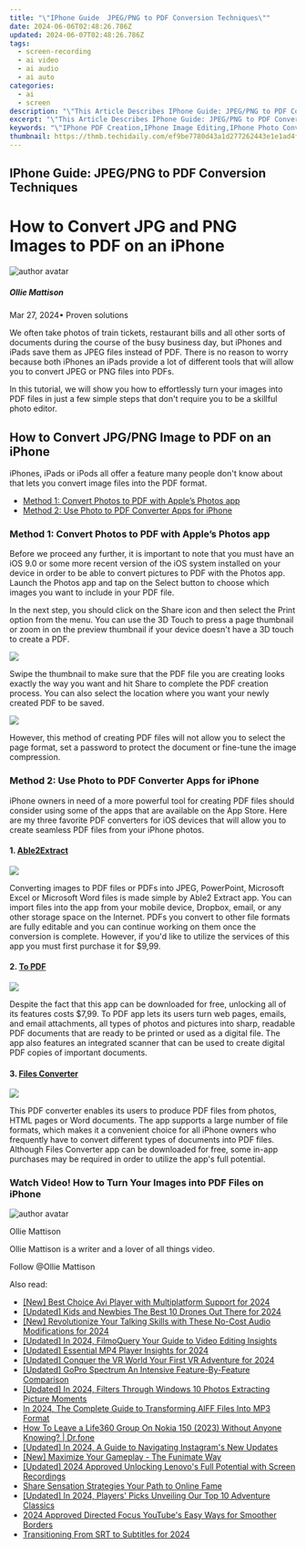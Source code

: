 ```yaml
---
title: "\"IPhone Guide  JPEG/PNG to PDF Conversion Techniques\""
date: 2024-06-06T02:48:26.786Z
updated: 2024-06-07T02:48:26.786Z
tags: 
  - screen-recording
  - ai video
  - ai audio
  - ai auto
categories: 
  - ai
  - screen
description: "\"This Article Describes IPhone Guide: JPEG/PNG to PDF Conversion Techniques\""
excerpt: "\"This Article Describes IPhone Guide: JPEG/PNG to PDF Conversion Techniques\""
keywords: "\"IPhone PDF Creation,IPhone Image Editing,IPhone Photo Conversion,PNG-PDF on iPhone,JPEG-PDF iPhone Guide,Mobile PDF Tools iOS,IPhone JPEG to PDF\""
thumbnail: https://thmb.techidaily.com/ef9be7780d43a1d277262443e1e1ad4f9cd5011c4e9a9bd97f972e7408a7d734.jpg
---
```


## IPhone Guide: JPEG/PNG to PDF Conversion Techniques

# How to Convert JPG and PNG Images to PDF on an iPhone

![author avatar](https://images.wondershare.com/filmora/article-images/ollie-mattison.jpg)

##### Ollie Mattison

 Mar 27, 2024• Proven solutions

We often take photos of train tickets, restaurant bills and all other sorts of documents during the course of the busy business day, but iPhones and iPads save them as JPEG files instead of PDF. There is no reason to worry because both iPhones an iPads provide a lot of different tools that will allow you to convert JPEG or PNG files into PDFs.

In this tutorial, we will show you how to effortlessly turn your images into PDF files in just a few simple steps that don't require you to be a skillful photo editor.

## How to Convert JPG/PNG Image to PDF on an iPhone

iPhones, iPads or iPods all offer a feature many people don't know about that lets you convert image files into the PDF format.

* [Method 1: Convert Photos to PDF with Apple’s Photos app](#part1)
* [Method 2: Use Photo to PDF Converter Apps for iPhone](#part2)

### Method 1: Convert Photos to PDF with Apple’s Photos app

Before we proceed any further, it is important to note that you must have an iOS 9.0 or some more recent version of the iOS system installed on your device in order to be able to convert pictures to PDF with the Photos app. Launch the Photos app and tap on the Select button to choose which images you want to include in your PDF file.

In the next step, you should click on the Share icon and then select the Print option from the menu. You can use the 3D Touch to press a page thumbnail or zoom in on the preview thumbnail if your device doesn't have a 3D touch to create a PDF.

![](https://images.wondershare.com/filmora/article-images/iphone-photo-to-pdf-1.jpg)

Swipe the thumbnail to make sure that the PDF file you are creating looks exactly the way you want and hit Share to complete the PDF creation process. You can also select the location where you want your newly created PDF to be saved.

![](https://images.wondershare.com/filmora/article-images/photo-to-pdf-2.jpg)

However, this method of creating PDF files will not allow you to select the page format, set a password to protect the document or fine-tune the image compression.

### Method 2: Use Photo to PDF Converter Apps for iPhone

iPhone owners in need of a more powerful tool for creating PDF files should consider using some of the apps that are available on the App Store. Here are my three favorite PDF converters for iOS devices that will allow you to create seamless PDF files from your iPhone photos.

#### 1\. [Able2Extract](https://itunes.apple.com/us/app/able2extract-pdf-converter/id599991349?mt=8)

![](https://images.wondershare.com/filmora/article-images/able-to-extract-pdf.jpg)

Converting images to PDF files or PDFs into JPEG, PowerPoint, Microsoft Excel or Microsoft Word files is made simple by Able2 Extract app. You can import files into the app from your mobile device, Dropbox, email, or any other storage space on the Internet. PDFs you convert to other file formats are fully editable and you can continue working on them once the conversion is complete. However, if you'd like to utilize the services of this app you must first purchase it for $9,99.

#### 2\. [To PDF](https://itunes.apple.com/us/app/to-pdf-convert-ms-office-iworks/id576354245?mt=8)

![](https://images.wondershare.com/filmora/article-images/to-pdf-converter.jpg)

Despite the fact that this app can be downloaded for free, unlocking all of its features costs $7,99\. To PDF app lets its users turn web pages, emails, and email attachments, all types of photos and pictures into sharp, readable PDF documents that are ready to be printed or used as a digital file. The app also features an integrated scanner that can be used to create digital PDF copies of important documents.

#### 3\. [Files Converter](https://itunes.apple.com/us/app/ifiles-converter-lite-convert/id576154331?mt=8)

![](https://images.wondershare.com/filmora/article-images/ifiles-converter-lite-convert.jpg)

This PDF converter enables its users to produce PDF files from photos, HTML pages or Word documents. The app supports a large number of file formats, which makes it a convenient choice for all iPhone owners who frequently have to convert different types of documents into PDF files. Although Files Converter app can be downloaded for free, some in-app purchases may be required in order to utilize the app's full potential.

### Watch Video! How to Turn Your Images into PDF Files on iPhone

![author avatar](https://images.wondershare.com/filmora/article-images/ollie-mattison.jpg)

Ollie Mattison

Ollie Mattison is a writer and a lover of all things video.

Follow @Ollie Mattison


<ins class="adsbygoogle"
     style="display:block"
     data-ad-format="autorelaxed"
     data-ad-client="ca-pub-7571918770474297"
     data-ad-slot="1223367746"></ins>



<ins class="adsbygoogle"
     style="display:block"
     data-ad-client="ca-pub-7571918770474297"
     data-ad-slot="8358498916"
     data-ad-format="auto"
     data-full-width-responsive="true"></ins>


<span class="atpl-alsoreadstyle">Also read:</span>
<div><ul>
<li><a href="https://vp-tips.techidaily.com/new-best-choice-avi-player-with-multiplatform-support-for-2024/"><u>[New] Best Choice Avi Player with Multiplatform Support for 2024</u></a></li>
<li><a href="https://vp-tips.techidaily.com/updated-kids-and-newbies-the-best-10-drones-out-there-for-2024/"><u>[Updated] Kids and Newbies  The Best 10 Drones Out There for 2024</u></a></li>
<li><a href="https://vp-tips.techidaily.com/new-revolutionize-your-talking-skills-with-these-no-cost-audio-modifications-for-2024/"><u>[New] Revolutionize Your Talking Skills with These No-Cost Audio Modifications for 2024</u></a></li>
<li><a href="https://vp-tips.techidaily.com/updated-in-2024-filmoquery-your-guide-to-video-editing-insights/"><u>[Updated] In 2024, FilmoQuery  Your Guide to Video Editing Insights</u></a></li>
<li><a href="https://vp-tips.techidaily.com/updated-essential-mp4-player-insights-for-2024/"><u>[Updated] Essential MP4 Player Insights for 2024</u></a></li>
<li><a href="https://vp-tips.techidaily.com/updated-conquer-the-vr-world-your-first-vr-adventure-for-2024/"><u>[Updated] Conquer the VR World  Your First VR Adventure for 2024</u></a></li>
<li><a href="https://vp-tips.techidaily.com/updated-gopro-spectrum-an-intensive-feature-by-feature-comparison/"><u>[Updated] GoPro Spectrum  An Intensive Feature-By-Feature Comparison</u></a></li>
<li><a href="https://vp-tips.techidaily.com/updated-in-2024-filters-through-windows-10-photos-extracting-picture-moments/"><u>[Updated] In 2024, Filters Through Windows 10 Photos  Extracting Picture Moments</u></a></li>
<li><a href="https://audio-shaping.techidaily.com/in-2024-the-complete-guide-to-transforming-aiff-files-into-mp3-format/"><u>In 2024, The Complete Guide to Transforming AIFF Files Into MP3 Format</u></a></li>
<li><a href="https://location-social.techidaily.com/how-to-leave-a-life360-group-on-nokia-150-2023-without-anyone-knowing-drfone-by-drfone-virtual-android/"><u>How To Leave a Life360 Group On Nokia 150 (2023) Without Anyone Knowing? | Dr.fone</u></a></li>
<li><a href="https://instagram-clips.techidaily.com/updated-in-2024-a-guide-to-navigating-instagrams-new-updates/"><u>[Updated] In 2024, A Guide to Navigating Instagram's New Updates</u></a></li>
<li><a href="https://extra-guidance.techidaily.com/new-maximize-your-gameplay-the-funimate-way/"><u>[New] Maximize Your Gameplay - The Funimate Way</u></a></li>
<li><a href="https://on-screen-recording.techidaily.com/updated-2024-approved-unlocking-lenovos-full-potential-with-screen-recordings/"><u>[Updated] 2024 Approved  Unlocking Lenovo's Full Potential with Screen Recordings</u></a></li>
<li><a href="https://facebook-clips.techidaily.com/share-sensation-strategies-your-path-to-online-fame/"><u>Share Sensation Strategies  Your Path to Online Fame</u></a></li>
<li><a href="https://screen-activity-recording.techidaily.com/updated-in-2024-players-picks-unveiling-our-top-10-adventure-classics/"><u>[Updated] In 2024, Players' Picks  Unveiling Our Top 10 Adventure Classics</u></a></li>
<li><a href="https://youtube-clips.techidaily.com/2024-approved-directed-focus-youtubes-easy-ways-for-smoother-borders/"><u>2024 Approved  Directed Focus  YouTube's Easy Ways for Smoother Borders</u></a></li>
<li><a href="https://some-skills.techidaily.com/transitioning-from-srt-to-subtitles-for-2024/"><u>Transitioning From SRT to Subtitles for 2024</u></a></li>
</ul></div>
